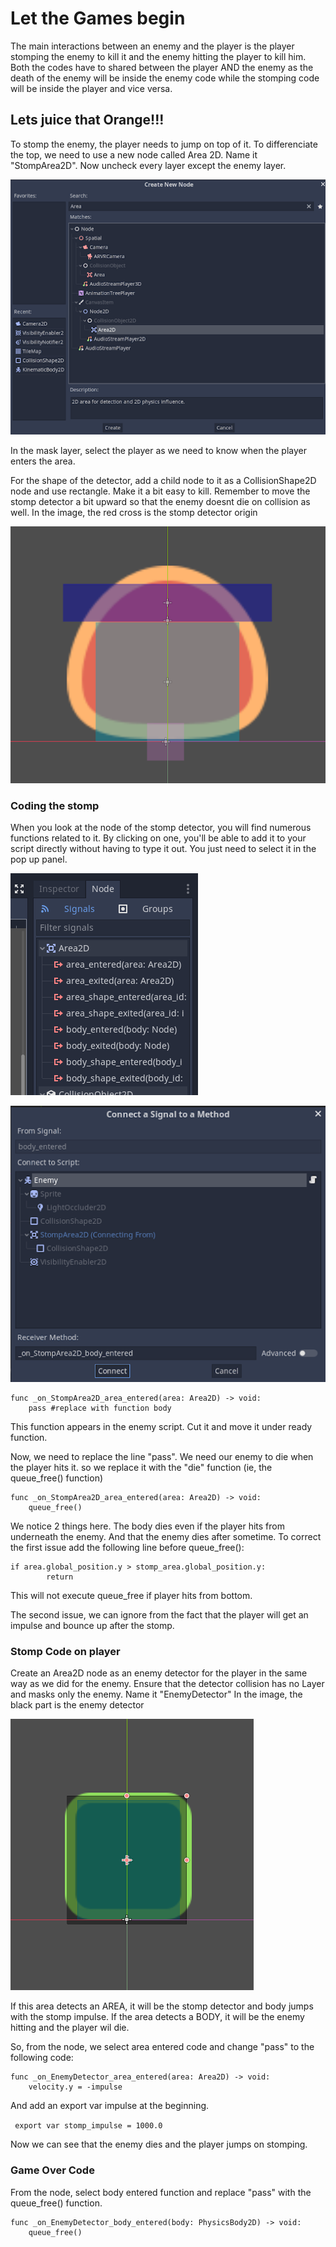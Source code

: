 # Let the Games begin

The main interactions between an enemy and the player is the player stomping the enemy to kill it and the enemy hitting the player to kill him. Both the codes have to shared between the player AND the enemy as the death of the enemy will be inside the enemy code while the stomping code will be inside the player and vice versa.

## Lets juice that Orange!!!

To stomp the enemy, the player needs to jump on top of it. To differenciate the top, we need to use a new node called Area 2D. Name it "StompArea2D". Now uncheck every layer except the enemy layer.

![area](Images/area.png)

In the mask layer, select the player as we need to know when the player enters the area.

For the shape of the detector, add a child node to it as a CollisionShape2D node and use rectangle. Make it a bit easy to kill. Remember to move the stomp detector a bit upward so that the enemy doesnt die on collision as well. In the image, the red cross is the stomp detector origin

![stomp](Images/stomp.png)


### Coding the stomp

When you look at the node of the stomp detector, you will find numerous functions related to it. By clicking on one, you'll be able to add it to your script directly without having to type it out. You just need to select it in the pop up panel.

![node](Images/node.png)

![connect](Images/connect.png)

```
func _on_StompArea2D_area_entered(area: Area2D) -> void:
	pass #replace with function body
```

This function appears in the enemy script. Cut it and move it under ready function.

Now, we need to replace the line "pass". We need our enemy to die when the player hits it. so we replace it with the "die" function (ie, the queue_free() function)

```
func _on_StompArea2D_area_entered(area: Area2D) -> void:
	queue_free()
```

We notice 2 things here. The body dies even if the player hits from underneath the enemy. And that the enemy dies after sometime. 
To correct the first issue add the following line before queue_free():

```
if area.global_position.y > stomp_area.global_position.y:
		return
```

This will not execute queue_free if player hits from bottom.

The second issue, we can ignore from the fact that the player will get an impulse and bounce up after the stomp.

### Stomp Code on player

Create an Area2D node as an enemy detector for the player in the same way as we did for the enemy. Ensure that the detector collision has no Layer and masks only the enemy. Name it "EnemyDetector" 
In the image, the black part is the enemy detector

![detector](Images/detector.png)

If this area detects an AREA, it will be the stomp detector and body jumps with the stomp impulse. If the area detects a BODY, it will be the enemy hitting and the player wil die.

So, from the node, we select area entered code and change "pass" to the following code:

```
func _on_EnemyDetector_area_entered(area: Area2D) -> void:
    velocity.y = -impulse
```

And add an export var impulse at the beginning.

``` export var stomp_impulse = 1000.0```

Now we can see that the enemy dies and the player jumps on stomping.



### Game Over Code

From the node, select body entered function and replace "pass" with the queue_free() function.

```
func _on_EnemyDetector_body_entered(body: PhysicsBody2D) -> void:
	queue_free()
```

